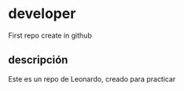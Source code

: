 # developer
First repo create in github

## descripción
Este es un repo de Leonardo, creado para practicar
